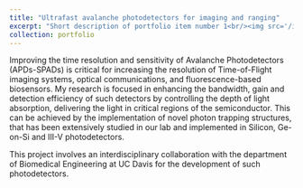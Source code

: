 ```yaml
---
title: "Ultrafast avalanche photodetectors for imaging and ranging"
excerpt: "Short description of portfolio item number 1<br/><img src='/images/image_project1.png'>"
collection: portfolio
---
```


Improving the time resolution and sensitivity of Avalanche Photodetectors (APDs-SPADs) is critical for increasing the resolution of Time-of-Flight imaging systems, optical communications, and fluorescence-based biosensors. My research is focused in enhancing the bandwidth, gain and detection efficiency of such detectors by controlling the depth of light absorption, delivering the light in critical regions of the semiconductor. This can be achieved by the implementation of novel photon trapping structures, that has been extensively studied in our lab and implemented in Silicon, Ge-on-Si and III-V photodetectors.

This project involves an interdisciplinary collaboration with the department of Biomedical Engineering at UC Davis for the development of such photodetectors.
